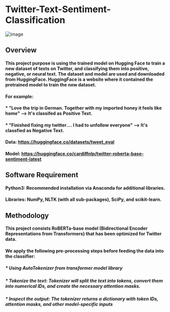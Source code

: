 # Twitter-Text-Sentiment-Classification
![image](https://github.com/tramngo06/Twitter-Text-Sentiment-Classification/assets/139295222/471ce4b0-2521-4f2f-8a3d-29a573c03546)

## Overview
#### This project purpose is using the trained model on Hugging Face to train a new dataset of texts on Twitter, and classifying them into positive, negative, or neural text. The **dataset** and **model** are used and downloaded from HuggingFace. HuggingFace is a website where it contained the pretrained model to train the new dataset. 
#### For example: 
#### * "Love the trip in German. Together with my imported honey it feels like home" --> It's classifed as Positive Text.
#### * "Finished fixing my twitter.... I had to unfollow everyone" --> It's classfied as Negative Text.
#### **Data:** https://huggingface.co/datasets/tweet_eval
#### **Model:** https://huggingface.co/cardiffnlp/twitter-roberta-base-sentiment-latest

## Software Requirement
#### Python3: Recommended installation via Anaconda for additional libraries.
#### Libraries: NumPy, NLTK (with all sub-packages), SciPy, and scikit-learn.

## Methodology
#### This project consists RoBERTa-base model (Bidirectional Encoder Representations from Transformers) that has been optimized for Twitter data. 
#### We apply the following pre-processing steps before feeding the data into the classifier:
##### * Using AutoTokenizer from transformer model library
##### * Tokenize the text: Tokenizer will split the text into tokens, convert them into numerical IDs, and create the necessary attention masks.
##### * Inspect the output: The tokenizer returns a dictionary with token IDs, attention masks, and other model-specific inputs
